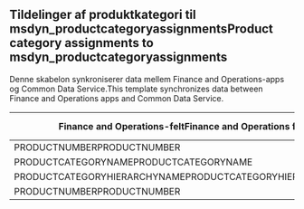 ## <a name="product-category-assignments-to-msdyn_productcategoryassignments"></a><span data-ttu-id="a6293-101">Tildelinger af produktkategori til msdyn_productcategoryassignments</span><span class="sxs-lookup"><span data-stu-id="a6293-101">Product category assignments to msdyn_productcategoryassignments</span></span>

<span data-ttu-id="a6293-102">Denne skabelon synkroniserer data mellem Finance and Operations-apps og Common Data Service.</span><span class="sxs-lookup"><span data-stu-id="a6293-102">This template synchronizes data between Finance and Operations apps and Common Data Service.</span></span>

<span data-ttu-id="a6293-103">Finance and Operations-felt</span><span class="sxs-lookup"><span data-stu-id="a6293-103">Finance and Operations field</span></span> | <span data-ttu-id="a6293-104">Tilknytningstype</span><span class="sxs-lookup"><span data-stu-id="a6293-104">Map type</span></span> | <span data-ttu-id="a6293-105">Andet Dynamics 365-felt</span><span class="sxs-lookup"><span data-stu-id="a6293-105">Other Dynamics 365 field</span></span> | <span data-ttu-id="a6293-106">Standardværdi</span><span class="sxs-lookup"><span data-stu-id="a6293-106">Default value</span></span>
---|---|---|---
<span data-ttu-id="a6293-107">PRODUCTNUMBER</span><span class="sxs-lookup"><span data-stu-id="a6293-107">PRODUCTNUMBER</span></span> | = | <span data-ttu-id="a6293-108">msdyn_globalproduct.msdyn_productnumber</span><span class="sxs-lookup"><span data-stu-id="a6293-108">msdyn_globalproduct.msdyn_productnumber</span></span> | 
<span data-ttu-id="a6293-109">PRODUCTCATEGORYNAME</span><span class="sxs-lookup"><span data-stu-id="a6293-109">PRODUCTCATEGORYNAME</span></span> | = | <span data-ttu-id="a6293-110">msdyn_productcategory.msdyn_name</span><span class="sxs-lookup"><span data-stu-id="a6293-110">msdyn_productcategory.msdyn_name</span></span> | 
<span data-ttu-id="a6293-111">PRODUCTCATEGORYHIERARCHYNAME</span><span class="sxs-lookup"><span data-stu-id="a6293-111">PRODUCTCATEGORYHIERARCHYNAME</span></span> | = | <span data-ttu-id="a6293-112">msdyn_productcategory.msdyn_hierarchy.msdyn_name</span><span class="sxs-lookup"><span data-stu-id="a6293-112">msdyn_productcategory.msdyn_hierarchy.msdyn_name</span></span> | 
<span data-ttu-id="a6293-113">PRODUCTNUMBER</span><span class="sxs-lookup"><span data-stu-id="a6293-113">PRODUCTNUMBER</span></span> | >> | <span data-ttu-id="a6293-114">msdyn_name</span><span class="sxs-lookup"><span data-stu-id="a6293-114">msdyn_name</span></span> | 
